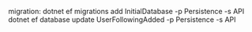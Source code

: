 migration:
dotnet ef migrations add InitialDatabase -p Persistence -s API
dotnet ef database update UserFollowingAdded -p Persistence -s API
